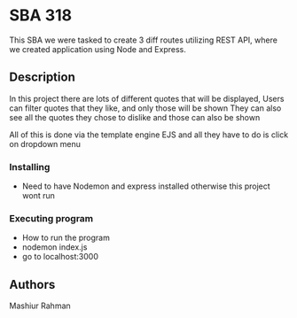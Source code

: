 # SBA 318
This SBA we were tasked to create 3 diff routes utilizing REST API, where we created application using Node and Express.

## Description
In this project there are lots of different quotes that will be displayed, 
Users can filter quotes that they like, and only those will be shown
They can also see all the quotes they chose to dislike and those can also be shown

All of this is done via the template engine EJS and all they have to do is click on dropdown menu 

### Installing
* Need to have Nodemon and express installed otherwise this project wont run 

### Executing program

* How to run the program
* nodemon index.js
* go to localhost:3000

## Authors
Mashiur Rahman
